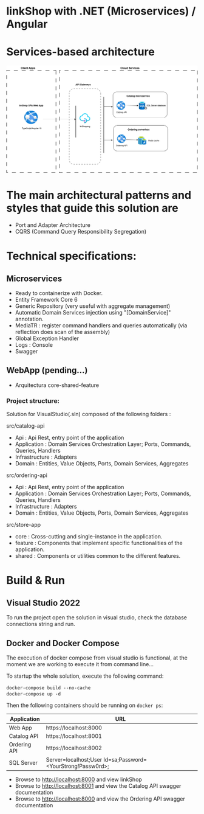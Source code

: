 # linkShop with .NET (Microservices) / Angular

# Services-based architecture
<img src="https://github.com/klmeir/linkShop/blob/master/img/linkshop_architecture.png" />

# The main architectural patterns and styles that guide this solution are

- Port and Adapter Architecture
- CQRS (Command Query Responsibility Segregation)

# Technical specifications:

## Microservices
- Ready to containerize with Docker.
- Entity Framework Core 6
- Generic Repository (very useful with aggregate management)
- Automatic Domain Services injection using "[DomainService]" annotation.
- MediaTR : register command handlers and queries automatically (via reflection does scan of the assembly)
- Global Exception Handler
- Logs : Console
- Swagger

## WebApp (pending...)
- Arquitectura core-shared-feature
  
### Project structure:

Solution for VisualStudio(.sln) composed of the following folders :

src/catalog-api
- Api : Api Rest, entry point of the application
- Application : Domain Services Orchestration Layer; Ports, Commands, Queries, Handlers
- Infrastructure : Adapters
- Domain : Entities, Value Objects, Ports, Domain Services, Aggregates

src/ordering-api
- Api : Api Rest, entry point of the application
- Application : Domain Services Orchestration Layer; Ports, Commands, Queries, Handlers
- Infrastructure : Adapters
- Domain : Entities, Value Objects, Ports, Domain Services, Aggregates

src/store-app
- core : Cross-cutting and single-instance in the application.
- feature : Components that implement specific functionalities of the application.
- shared : Components or utilities common to the different features.

# Build & Run

## Visual Studio 2022

To run the project open the solution in visual studio, check the database connections string and run.

## Docker and Docker Compose

The execution of docker compose from visual studio is functional, at the moment we are working to execute it from command line...

To startup the whole solution, execute the following command:

```
docker-compose build --no-cache
docker-compose up -d
```

Then the following containers should be running on `docker ps`:

| Application      | URL                                                                                |
| ---------------- | ---------------------------------------------------------------------------------- |
| Web App          | https://localhost:8000                                                           |
| Catalog API      | https://localhost:8001                                                             |
| Ordering API     | https://localhost:8002                                                             |
| SQL Server       | Server=localhost;User Id=sa;Password=<YourStrong!Passw0rd>;                        |


- Browse to [http://localhost:8000](http://localhost:8000) and view linkShop
- Browse to [http://localhost:8001](http://localhost:8001) and view the Catalog API  swagger documentation
- Browse to [http://localhost:8000](http://localhost:8000) and view the Ordering API swagger documentation

